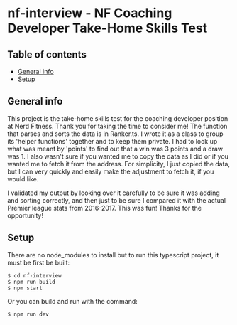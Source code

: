 # nf-interview - NF Coaching Developer Take-Home Skills Test

## Table of contents
* [General info](#general-info)
* [Setup](#setup)

## General info
This project is the take-home skills test for the coaching developer position at Nerd Fitness. Thank you for taking the time to consider me! The function that parses and sorts the data is in Ranker.ts. I wrote it as a class to group its 'helper functions' together and to keep them private. I had to look up what was meant by 'points' to find out that a win was 3 points and a draw was 1. I also wasn't sure if you wanted me to copy the data as I did or if you wanted me to fetch it from the address. For simplicity, I just copied the data, but I can very quickly and easily make the adjustment to fetch it, if you would like. 

I validated my output by looking over it carefully to be sure it was adding and sorting correctly, and then just to be sure I compared it with the actual Premier league stats from 2016-2017. This was fun! Thanks for the opportunity! 
	
## Setup
There are no node_modules to install but to run this typescript project, it must be first be built:

```
$ cd nf-interview
$ npm run build
$ npm start
```

Or you can build and run with the command: 

```
$ npm run dev
```

